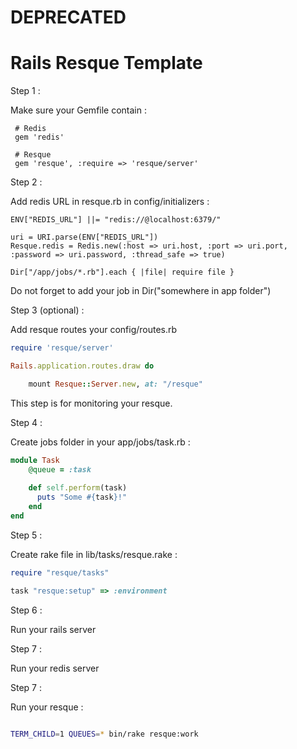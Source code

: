 # DEPRECATED
# Rails Resque Template

Step 1 :

Make sure your Gemfile contain :


```Gemfile
 # Redis
 gem 'redis'
 
 # Resque
 gem 'resque', :require => 'resque/server'
```
 
Step 2 :

Add redis URL in resque.rb in config/initializers :


```Gemfile
ENV["REDIS_URL"] ||= "redis://@localhost:6379/"

uri = URI.parse(ENV["REDIS_URL"])
Resque.redis = Redis.new(:host => uri.host, :port => uri.port, :password => uri.password, :thread_safe => true)

Dir["/app/jobs/*.rb"].each { |file| require file }
```

Do not forget to add your job in Dir("somewhere in app folder")


Step 3 (optional) :

Add resque routes your config/routes.rb

```Ruby
require 'resque/server'

Rails.application.routes.draw do

	mount Resque::Server.new, at: "/resque"
```

This step is for monitoring your resque.


Step 4 :

Create jobs folder in your app/jobs/task.rb :


```Ruby
module Task
	@queue = :task
 	
    def self.perform(task)
      puts "Some #{task}!"
  	end
end
```

Step 5 :

Create rake file in lib/tasks/resque.rake :

```rake
require "resque/tasks"

task "resque:setup" => :environment
```

Step 6 :

Run your rails server 

Step 7 :

Run your redis server


Step 7 :

Run your resque :

```bash 

TERM_CHILD=1 QUEUES=* bin/rake resque:work

```



